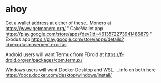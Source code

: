 # ahoy

Get a wallet address at either of these..
Monero at https://www.getmonero.org/ "
CakeWallet app https://play.google.com/store/apps/dev?id=4613572273941486879 "
Exodus app https://play.google.com/store/apps/details?id=exodusmovement.exodus

Android users will want Termux from FDroid at https://f-droid.org/en/packages/com.termux/

Windows users will want Docker Desktop and WSL..
..info on both here https://docs.docker.com/desktop/windows/install/
